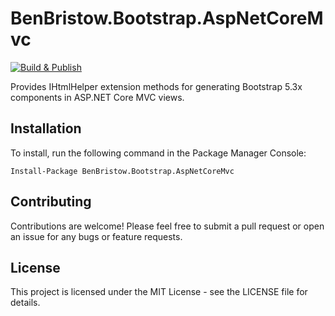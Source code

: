 # BenBristow.Bootstrap.AspNetCoreMvc

[![Build & Publish](https://github.com/benbristow/Bootstrap.AspNetCoreMvc/actions/workflows/cicd.yml/badge.svg)](https://github.com/benbristow/Bootstrap.AspNetCoreMvc/actions/workflows/cicd.yml)

Provides IHtmlHelper extension methods for generating Bootstrap 5.3x components in ASP.NET Core MVC views.

## Installation

To install, run the following command in the Package Manager Console:

```
Install-Package BenBristow.Bootstrap.AspNetCoreMvc
```

## Contributing

Contributions are welcome! Please feel free to submit a pull request or open an issue for any bugs or feature requests.

## License

This project is licensed under the MIT License - see the LICENSE file for details.